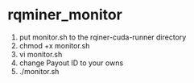 # rqminer_monitor

1. put monitor.sh to the rqiner-cuda-runner directory
2. chmod +x monitor.sh
3. vi monitor.sh
4. change Payout ID to your owns
5. ./monitor.sh
